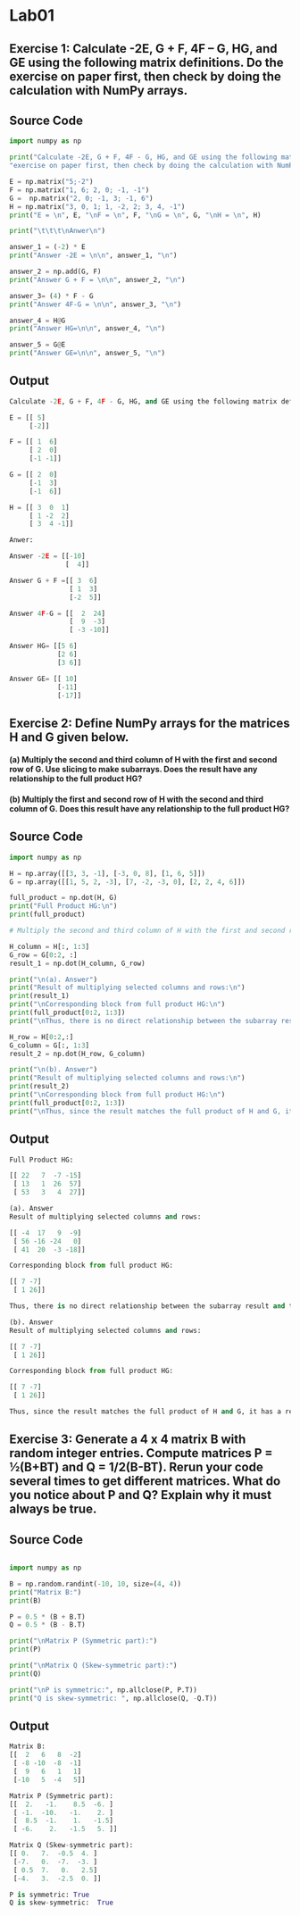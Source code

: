 # Lab01

## Exercise 1: Calculate -2E, G + F, 4F – G, HG, and GE using the following matrix definitions. Do the exercise on paper first, then check by doing the calculation with NumPy arrays.

## Source Code

```python
import numpy as np

print("Calculate -2E, G + F, 4F - G, HG, and GE using the following matrix definitions. Do the " \
"exercise on paper first, then check by doing the calculation with NumPy arrays.\n")

E = np.matrix("5;-2")
F = np.matrix("1, 6; 2, 0; -1, -1")
G =  np.matrix("2, 0; -1, 3; -1, 6")
H = np.matrix("3, 0, 1; 1, -2, 2; 3, 4, -1")
print("E = \n", E, "\nF = \n", F, "\nG = \n", G, "\nH = \n", H)

print("\t\t\t\nAnwer\n")

answer_1 = (-2) * E
print("Answer -2E = \n\n", answer_1, "\n")

answer_2 = np.add(G, F)
print("Answer G + F = \n\n", answer_2, "\n")

answer_3= (4) * F - G
print("Answer 4F-G = \n\n", answer_3, "\n")

answer_4 = H@G
print("Answer HG=\n\n", answer_4, "\n")

answer_5 = G@E
print("Answer GE=\n\n", answer_5, "\n")

```

## Output

```python
Calculate -2E, G + F, 4F - G, HG, and GE using the following matrix definitions. Do the exercise on paper first, then check by doing the calculation with NumPy arrays.

E = [[ 5]
     [-2]]

F = [[ 1  6]
     [ 2  0]
     [-1 -1]]

G = [[ 2  0]
     [-1  3]
     [-1  6]]

H = [[ 3  0  1]
     [ 1 -2  2]
     [ 3  4 -1]]

Anwer:

Answer -2E = [[-10]
              [  4]]

Answer G + F =[[ 3  6]
               [ 1  3]
               [-2  5]]

Answer 4F-G = [[  2  24]
               [  9  -3]
               [ -3 -10]]

Answer HG= [[5 6]
            [2 6]
            [3 6]]

Answer GE= [[ 10]
            [-11]
            [-17]]

```

## Exercise 2: Define NumPy arrays for the matrices H and G given below.

#### (a) Multiply the second and third column of H with the first and second row of G. Use slicing to make subarrays. Does the result have any relationship to the full product HG?

#### (b) Multiply the first and second row of H with the second and third column of G. Does this result have any relationship to the full product HG?

## Source Code

```python
import numpy as np

H = np.array([[3, 3, -1], [-3, 0, 8], [1, 6, 5]])
G = np.array([[1, 5, 2, -3], [7, -2, -3, 0], [2, 2, 4, 6]])

full_product = np.dot(H, G)
print("Full Product HG:\n")
print(full_product)

# Multiply the second and third column of H with the first and second row of G. Use slicing to make subarryas. Does the result have any relationship to the full product HG?

H_column = H[:, 1:3]
G_row = G[0:2, :]
result_1 = np.dot(H_column, G_row)

print("\n(a). Answer")
print("Result of multiplying selected columns and rows:\n")
print(result_1)
print("\nCorresponding block from full product HG:\n")
print(full_product[0:2, 1:3])
print("\nThus, there is no direct relationship between the subarray result and the full product HG.")

H_row = H[0:2,:]
G_column = G[:, 1:3]
result_2 = np.dot(H_row, G_column)

print("\n(b). Answer")
print("Result of multiplying selected columns and rows:\n")
print(result_2)
print("\nCorresponding block from full product HG:\n")
print(full_product[0:2, 1:3])
print("\nThus, since the result matches the full product of H and G, it has a relationship with the full product HG.")

```

## Output

```python
Full Product HG:

[[ 22   7  -7 -15]
 [ 13   1  26  57]
 [ 53   3   4  27]]

(a). Answer
Result of multiplying selected columns and rows:

[[ -4  17   9  -9]
 [ 56 -16 -24   0]
 [ 41  20  -3 -18]]

Corresponding block from full product HG:

[[ 7 -7]
 [ 1 26]]

Thus, there is no direct relationship between the subarray result and the full product HG.

(b). Answer
Result of multiplying selected columns and rows:

[[ 7 -7]
 [ 1 26]]

Corresponding block from full product HG:

[[ 7 -7]
 [ 1 26]]

Thus, since the result matches the full product of H and G, it has a relationship with the full product HG.
```

## Exercise 3: Generate a 4 x 4 matrix B with random integer entries. Compute matrices P = ½(B+BT) and Q = 1/2(B-BT). Rerun your code several times to get different matrices. What do you notice about P and Q? Explain why it must always be true.

## Source Code

```python

import numpy as np

B = np.random.randint(-10, 10, size=(4, 4))
print("Matrix B:")
print(B)

P = 0.5 * (B + B.T)
Q = 0.5 * (B - B.T)

print("\nMatrix P (Symmetric part):")
print(P)

print("\nMatrix Q (Skew-symmetric part):")
print(Q)

print("\nP is symmetric:", np.allclose(P, P.T))
print("Q is skew-symmetric: ", np.allclose(Q, -Q.T))

```

## Output

```python
Matrix B:
[[  2   6   8  -2]
 [ -8 -10  -8  -1]
 [  9   6   1   1]
 [-10   5  -4   5]]

Matrix P (Symmetric part):
[[  2.   -1.    8.5  -6. ]
 [ -1.  -10.   -1.    2. ]
 [  8.5  -1.    1.   -1.5]
 [ -6.    2.   -1.5   5. ]]

Matrix Q (Skew-symmetric part):
[[ 0.   7.  -0.5  4. ]
 [-7.   0.  -7.  -3. ]
 [ 0.5  7.   0.   2.5]
 [-4.   3.  -2.5  0. ]]

P is symmetric: True
Q is skew-symmetric:  True
```
